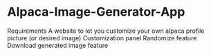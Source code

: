 # Alpaca-Image-Generator-App


Requirements
A website to let you customize your own alpaca profile picture (or desired image)
Customization panel
Randomize feature
Download generated image feature
